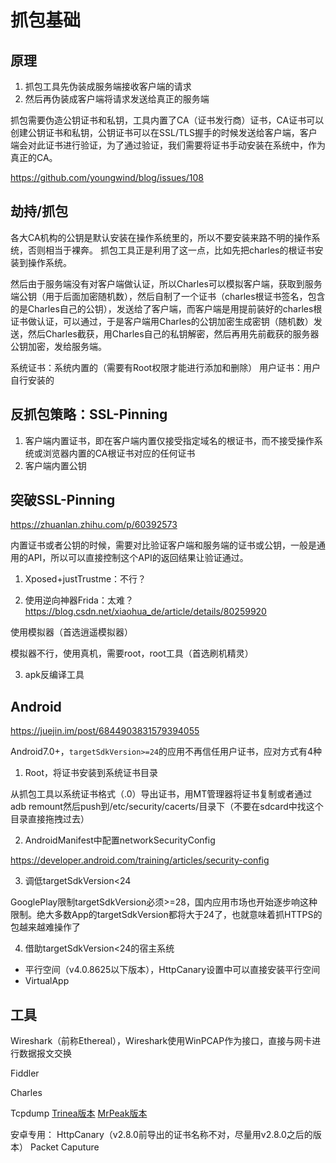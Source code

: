 # 抓包基础

## 原理

1. 抓包工具先伪装成服务端接收客户端的请求
2. 然后再伪装成客户端将请求发送给真正的服务端

抓包需要伪造公钥证书和私钥，工具内置了CA（证书发行商）证书，CA证书可以创建公钥证书和私钥，公钥证书可以在SSL/TLS握手的时候发送给客户端，客户端会对此证书进行验证，为了通过验证，我们需要将证书手动安装在系统中，作为真正的CA。

https://github.com/youngwind/blog/issues/108

## 劫持/抓包

各大CA机构的公钥是默认安装在操作系统里的，所以不要安装来路不明的操作系统，否则相当于裸奔。
抓包工具正是利用了这一点，比如先把charles的根证书安装到操作系统。

然后由于服务端没有对客户端做认证，所以Charles可以模拟客户端，获取到服务端公钥（用于后面加密随机数），然后自制了一个证书（charles根证书签名，包含的是Charles自己的公钥），发送给了客户端，而客户端是用提前装好的charles根证书做认证，可以通过，于是客户端用Charles的公钥加密生成密钥（随机数）发送，然后Charles截获，用Charles自己的私钥解密，然后再用先前截获的服务器公钥加密，发给服务端。

系统证书：系统内置的（需要有Root权限才能进行添加和删除）
用户证书：用户自行安装的

## 反抓包策略：SSL-Pinning

1. 客户端内置证书，即在客户端内置仅接受指定域名的根证书，而不接受操作系统或浏览器内置的CA根证书对应的任何证书
2. 客户端内置公钥

## 突破SSL-Pinning

https://zhuanlan.zhihu.com/p/60392573

内置证书或者公钥的时候，需要对比验证客户端和服务端的证书或公钥，一般是通用的API，所以可以直接控制这个API的返回结果让验证通过。

1. Xposed+justTrustme：不行？

2. 使用逆向神器Frida：太难？
https://blog.csdn.net/xiaohua_de/article/details/80259920

使用模拟器（首选逍遥模拟器）

模拟器不行，使用真机，需要root，root工具（首选刷机精灵）

3. apk反编译工具

## Android

<https://juejin.im/post/6844903831579394055>

Android7.0+，`targetSdkVersion>=24`的应用不再信任用户证书，应对方式有4种

1. Root，将证书安装到系统证书目录

从抓包工具以系统证书格式（.0）导出证书，用MT管理器将证书复制或者通过adb remount然后push到/etc/security/cacerts/目录下（不要在sdcard中找这个目录直接拖拽过去）

2. AndroidManifest中配置networkSecurityConfig

<https://developer.android.com/training/articles/security-config>

3. 调低targetSdkVersion<24

GooglePlay限制targetSdkVersion必须>=28，国内应用市场也开始逐步响这种限制。绝大多数App的targetSdkVersion都将大于24了，也就意味着抓HTTPS的包越来越难操作了

4. 借助targetSdkVersion<24的宿主系统
  - 平行空间（v4.0.8625以下版本），HttpCanary设置中可以直接安装平行空间
  - VirtualApp

## 工具

Wireshark（前称Ethereal），Wireshark使用WinPCAP作为接口，直接与网卡进行数据报文交换

Fiddler

Charles

Tcpdump
[Trinea版本](http://www.trinea.cn/android/tcpdump_wireshark/)
[MrPeak版本](http://mrpeak.cn/blog/tutorial-tcpdump/)

安卓专用：
HttpCanary（v2.8.0前导出的证书名称不对，尽量用v2.8.0之后的版本）
Packet Caputure